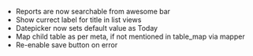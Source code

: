 - Reports are now searchable from awesome bar
- Show currect label for title in list views
- Datepicker now sets default value as Today
- Map child table as per meta, if not mentioned in table_map via mapper
- Re-enable save button on error
